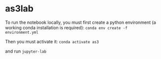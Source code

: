 # as3lab
To run the notebook locally, you must first create a python environment (a working conda installation is required):
`conda env create -f environment.yml`

Then you must activate it: 
`conda activate as3`

and run `jupyter-lab`
